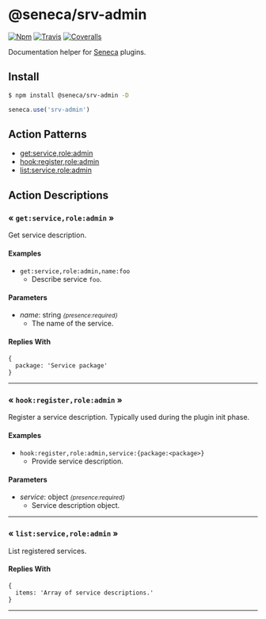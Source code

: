 # @seneca/srv-admin

[![Npm][BadgeNpm]][Npm]
[![Travis][BadgeTravis]][Travis]
[![Coveralls][BadgeCoveralls]][Coveralls]


Documentation helper for [Seneca](senecajs.org) plugins.


## Install

```sh
$ npm install @seneca/srv-admin -D
```

```js
seneca.use('srv-admin')
```



<!--START:action-list-->


## Action Patterns

* [get:service,role:admin](#-getserviceroleadmin-)
* [hook:register,role:admin](#-hookregisterroleadmin-)
* [list:service,role:admin](#-listserviceroleadmin-)


<!--END:action-list-->

<!--START:action-desc-->


## Action Descriptions

### &laquo; `get:service,role:admin` &raquo;

Get service description.




#### Examples



* `get:service,role:admin,name:foo`
  * Describe service `foo`.
#### Parameters


* _name_: string <i><small>{presence:required}</small></i>
  * The name of the service.




#### Replies With


```
{
  package: 'Service package'
}
```


----------
### &laquo; `hook:register,role:admin` &raquo;

Register a service description. Typically used during the plugin init phase.




#### Examples



* `hook:register,role:admin,service:{package:<package>}`
  * Provide service description.
#### Parameters


* _service_: object <i><small>{presence:required}</small></i>
  * Service description object.


----------
### &laquo; `list:service,role:admin` &raquo;

List registered services.





#### Replies With


```
{
  items: 'Array of service descriptions.'
}
```


----------


<!--END:action-desc-->


[BadgeCoveralls]: https://coveralls.io/repos/voxgig/@seneca/srv-admin/badge.svg?branch=master&service=github
[BadgeNpm]: https://badge.fury.io/js/@seneca/srv-admin.svg
[BadgeTravis]: https://travis-ci.org/voxgig/@seneca/srv-admin.svg?branch=master
[Coveralls]: https://coveralls.io/github/voxgig/@seneca/srv-admin?branch=master
[Npm]: https://www.npmjs.com/package/@seneca/srv-admin
[Travis]: https://travis-ci.org/voxgig/@seneca/srv-admin?branch=master
